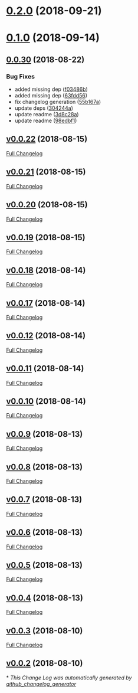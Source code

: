 # [0.2.0](https://github.com/Travix-International/tslint-config-travix/compare/v0.1.0...v0.2.0) (2018-09-21)

# [0.1.0](https://github.com/Travix-International/tslint-config-travix/compare/v0.0.30...v0.1.0) (2018-09-14)

## [0.0.30](https://github.com/Travix-International/tslint-config-travix/compare/v0.0.29...v0.0.30) (2018-08-22)

### Bug Fixes

* added missing dep ([f03486b](https://github.com/Travix-International/tslint-config-travix/commit/f03486b))
* added missing dep ([63fdd56](https://github.com/Travix-International/tslint-config-travix/commit/63fdd56))
* fix changelog generation ([55b167a](https://github.com/Travix-International/tslint-config-travix/commit/55b167a))
* update deps ([304244a](https://github.com/Travix-International/tslint-config-travix/commit/304244a))
* update readme ([3d8c28a](https://github.com/Travix-International/tslint-config-travix/commit/3d8c28a))
* update readme ([98edbf1](https://github.com/Travix-International/tslint-config-travix/commit/98edbf1))

## [v0.0.22](https://github.com/Travix-International/tslint-config-travix/tree/v0.0.22) (2018-08-15)
[Full Changelog](https://github.com/Travix-International/tslint-config-travix/compare/v0.0.21...v0.0.22)

## [v0.0.21](https://github.com/Travix-International/tslint-config-travix/tree/v0.0.21) (2018-08-15)
[Full Changelog](https://github.com/Travix-International/tslint-config-travix/compare/v0.0.20...v0.0.21)

## [v0.0.20](https://github.com/Travix-International/tslint-config-travix/tree/v0.0.20) (2018-08-15)
[Full Changelog](https://github.com/Travix-International/tslint-config-travix/compare/v0.0.19...v0.0.20)

## [v0.0.19](https://github.com/Travix-International/tslint-config-travix/tree/v0.0.19) (2018-08-15)
[Full Changelog](https://github.com/Travix-International/tslint-config-travix/compare/v0.0.18...v0.0.19)

## [v0.0.18](https://github.com/Travix-International/tslint-config-travix/tree/v0.0.18) (2018-08-14)
[Full Changelog](https://github.com/Travix-International/tslint-config-travix/compare/v0.0.17...v0.0.18)

## [v0.0.17](https://github.com/Travix-International/tslint-config-travix/tree/v0.0.17) (2018-08-14)
[Full Changelog](https://github.com/Travix-International/tslint-config-travix/compare/v0.0.12...v0.0.17)

## [v0.0.12](https://github.com/Travix-International/tslint-config-travix/tree/v0.0.12) (2018-08-14)
[Full Changelog](https://github.com/Travix-International/tslint-config-travix/compare/v0.0.11...v0.0.12)

## [v0.0.11](https://github.com/Travix-International/tslint-config-travix/tree/v0.0.11) (2018-08-14)
[Full Changelog](https://github.com/Travix-International/tslint-config-travix/compare/v0.0.10...v0.0.11)

## [v0.0.10](https://github.com/Travix-International/tslint-config-travix/tree/v0.0.10) (2018-08-14)
[Full Changelog](https://github.com/Travix-International/tslint-config-travix/compare/v0.0.9...v0.0.10)

## [v0.0.9](https://github.com/Travix-International/tslint-config-travix/tree/v0.0.9) (2018-08-13)
[Full Changelog](https://github.com/Travix-International/tslint-config-travix/compare/v0.0.8...v0.0.9)

## [v0.0.8](https://github.com/Travix-International/tslint-config-travix/tree/v0.0.8) (2018-08-13)
[Full Changelog](https://github.com/Travix-International/tslint-config-travix/compare/v0.0.7...v0.0.8)

## [v0.0.7](https://github.com/Travix-International/tslint-config-travix/tree/v0.0.7) (2018-08-13)
[Full Changelog](https://github.com/Travix-International/tslint-config-travix/compare/v0.0.6...v0.0.7)

## [v0.0.6](https://github.com/Travix-International/tslint-config-travix/tree/v0.0.6) (2018-08-13)
[Full Changelog](https://github.com/Travix-International/tslint-config-travix/compare/v0.0.5...v0.0.6)

## [v0.0.5](https://github.com/Travix-International/tslint-config-travix/tree/v0.0.5) (2018-08-13)
[Full Changelog](https://github.com/Travix-International/tslint-config-travix/compare/v0.0.4...v0.0.5)

## [v0.0.4](https://github.com/Travix-International/tslint-config-travix/tree/v0.0.4) (2018-08-13)
[Full Changelog](https://github.com/Travix-International/tslint-config-travix/compare/v0.0.3...v0.0.4)

## [v0.0.3](https://github.com/Travix-International/tslint-config-travix/tree/v0.0.3) (2018-08-10)
[Full Changelog](https://github.com/Travix-International/tslint-config-travix/compare/v0.0.2...v0.0.3)

## [v0.0.2](https://github.com/Travix-International/tslint-config-travix/tree/v0.0.2) (2018-08-10)


\* *This Change Log was automatically generated by [github_changelog_generator](https://github.com/skywinder/Github-Changelog-Generator)*
